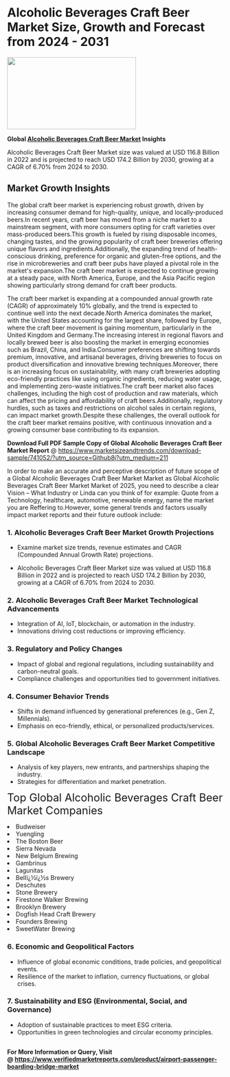 <H1>Alcoholic Beverages Craft Beer Market Size, Growth and Forecast from 2024 - 2031</H1><img class="aligncenter size-medium wp-image-584254" src="https://thirdeyenews.in/wp-content/uploads/2024/09/Global-Market-Research-300x168.jpeg" alt="" width="300" height="168" /><p><strong>Global&nbsp;<a href="https://www.marketsizeandtrends.com/download-sample/741052/?utm_source=Github8j?utm_medium=211">Alcoholic Beverages Craft Beer Market</a> Insights</strong></p><p>Alcoholic Beverages Craft Beer Market size was valued at USD 116.8 Billion in 2022 and is projected to reach USD 174.2 Billion by 2030, growing at a CAGR of 6.70% from 2024 to 2030.</p><p><h2>Market Growth Insights</h2> <p>The global craft beer market is experiencing robust growth, driven by increasing consumer demand for high-quality, unique, and locally-produced beers.In recent years, craft beer has moved from a niche market to a mainstream segment, with more consumers opting for craft varieties over mass-produced beers.This growth is fueled by rising disposable incomes, changing tastes, and the growing popularity of craft beer breweries offering unique flavors and ingredients.Additionally, the expanding trend of health-conscious drinking, preference for organic and gluten-free options, and the rise in microbreweries and craft beer pubs have played a pivotal role in the market's expansion.The craft beer market is expected to continue growing at a steady pace, with North America, Europe, and the Asia Pacific region showing particularly strong demand for craft beer products.</p> <p>The craft beer market is expanding at a compounded annual growth rate (CAGR) of approximately 10% globally, and the trend is expected to continue well into the next decade.North America dominates the market, with the United States accounting for the largest share, followed by Europe, where the craft beer movement is gaining momentum, particularly in the United Kingdom and Germany.The increasing interest in regional flavors and locally brewed beer is also boosting the market in emerging economies such as Brazil, China, and India.Consumer preferences are shifting towards premium, innovative, and artisanal beverages, driving breweries to focus on product diversification and innovative brewing techniques.Moreover, there is an increasing focus on sustainability, with many craft breweries adopting eco-friendly practices like using organic ingredients, reducing water usage, and implementing zero-waste initiatives.The craft beer market also faces challenges, including the high cost of production and raw materials, which can affect the pricing and affordability of craft beers.Additionally, regulatory hurdles, such as taxes and restrictions on alcohol sales in certain regions, can impact market growth.Despite these challenges, the overall outlook for the craft beer market remains positive, with continuous innovation and a growing consumer base contributing to its expansion.<p><span class=""><strong>Download Full PDF Sample Copy of Global Alcoholic Beverages Craft Beer Market Report</strong> @ <a href="https://www.marketsizeandtrends.com/download-sample/741052/?utm_source=Github8j?utm_medium=211" target="_blank">https://www.marketsizeandtrends.com/download-sample/741052/?utm_source=Github8j?utm_medium=211</a></span></p><p>In order to make an accurate and perceptive description of future scope of a Global&nbsp;Alcoholic Beverages Craft Beer Market Market as Global&nbsp;Alcoholic Beverages Craft Beer Market Market of 2025, you need to describe a clear Vision &ndash; What Industry or Linda can you think of for example: Quote from a Technology, healthcare, automotive, renewable energy, name the market you are Reffering to.However, some general trends and factors usually impact market reports and their future outlook include:</p><h3>1.&nbsp;<strong>Alcoholic Beverages Craft Beer Market Growth Projections</strong></h3><ul><li>Examine market size trends, revenue estimates and CAGR (Compounded Annual Growth Rate) projections.</li><li><p>Alcoholic Beverages Craft Beer Market size was valued at USD 116.8 Billion in 2022 and is projected to reach USD 174.2 Billion by 2030, growing at a CAGR of 6.70% from 2024 to 2030.</p></li></ul><h3>2.&nbsp;<strong>Alcoholic Beverages Craft Beer Market Technological Advancements</strong></h3><ul><li>Integration of AI, IoT, blockchain, or automation in the industry.</li><li>Innovations driving cost reductions or improving efficiency.</li></ul><h3>3.&nbsp;<strong>Regulatory and Policy Changes</strong></h3><ul><li>Impact of global and regional regulations, including sustainability and carbon-neutral goals.</li><li>Compliance challenges and opportunities tied to government initiatives.</li></ul><h3>4.&nbsp;<strong>Consumer Behavior Trends</strong></h3><ul><li>Shifts in demand influenced by generational preferences (e.g., Gen Z, Millennials).</li><li>Emphasis on eco-friendly, ethical, or personalized products/services.</li></ul><h3>5.&nbsp;<strong>Global Alcoholic Beverages Craft Beer Market Competitive Landscape</strong></h3><ul><li>Analysis of key players, new entrants, and partnerships shaping the industry.</li><li>Strategies for differentiation and market penetration.</li></ul><p data-pm-slice="1 1 []"><span style="color: inherit; font-family: inherit; font-size: 25px;">Top Global Alcoholic Beverages Craft Beer Market Companies</span></p><div class="" data-test-id=""><p><li>Budweiser</li><li> Yuengling</li><li> The Boston Beer</li><li> Sierra Nevada</li><li> New Belgium Brewing</li><li> Gambrinus</li><li> Lagunitas</li><li> Bellï¿½ï¿½s Brewery</li><li> Deschutes</li><li> Stone Brewery</li><li> Firestone Walker Brewing</li><li> Brooklyn Brewery</li><li> Dogfish Head Craft Brewery</li><li> Founders Brewing</li><li> SweetWater Brewing</li></p></div><h3>6.&nbsp;<strong>Economic and Geopolitical Factors</strong></h3><ul><li>Influence of global economic conditions, trade policies, and geopolitical events.</li><li>Resilience of the market to inflation, currency fluctuations, or global crises.</li></ul><h3>7.&nbsp;<strong>Sustainability and ESG (Environmental, Social, and Governance)</strong></h3><ul><li>Adoption of sustainable practices to meet ESG criteria.</li><li>Opportunities in green technologies and circular economy principles.</li></ul><h2><strong style="font-size: 14px;">For More Information or Query, Visit @&nbsp;</strong><a style="background-color: #ffffff; font-size: 14px;" href="https://www.marketsizeandtrends.com/report/alcoholic-beverages-craft-beer-market/" target="_blank">https://www.verifiedmarketreports.com/product/airport-passenger-boarding-bridge-market</a></h2>